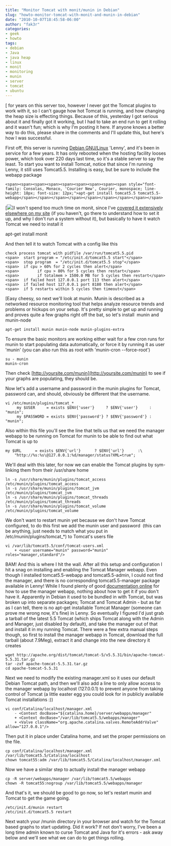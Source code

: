 ```yaml
---
title: "Monitor Tomcat with monit/munin in Debian"
slug: "howto-monitor-tomcat-with-monit-and-munin-in-debian"
date: "2010-10-07T18:45:58-06:00"
author: "fak3r"
categories:
- geek
- howto
tags:
- debian
- Java
- java heap
- linux
- monit
- monitoring
- munin
- server
- tomcat
- ubuntu
---
```


[ for years on this server too, however I never got the Tomcat plugins to work with it, so I can't gauge how hot Tomcat is running, and how changing the heap size is effecting things. Because of this, yesterday I got serious about it and finally got it working, but I had to take an end run to get it rolling and it wasn't fun; which is why I'm posting it here. If anyone knows a better way to do this, please share in the comments and I'll update this, but here's how I was successful.

<!-- more -->

First off, this server is running [Debian GNU/Linux](http://www.debian.org/) 'Lenny', and it's been in service for a few years. It has only rebooted when the hosting facility looses power, which took over 220 days last time, so it's a stable server to say the least. To start you want to install Tomcat, notice that since I'm running Lenny, it still uses Tomcat5.5. Installing is easy, but be sure to include the webapp package

    
    <span><span><span><span><span><span><span><span><span style="font-family: Consolas, Monaco, 'Courier New', Courier, monospace; line-height: 18px; font-size: 12px;">apt-get install tomcat5.5 tomcat5.5-webapp</span></span></span></span></span></span></span></span></span>


[![](/static/2010/04/monit_banner.png)]I won't spend too much time on monit, since I've [covered it extensively elsewhere on my site](http://fak3r.com/2010/04/10/howto-use-monit-to-monitor-sites-and-alert-users/) (if you haven't, go there to understand how to set it up, and why I don't run a system without it), but basically to have it watch Tomcat we need to install it

apt-get install monit

And then tell it to watch Tomcat with a config like this

    
    check process tomcat with pidfile /var/run/tomcat5.5.pid
    <span>	start program = "/etc/init.d/tomcat5.5 start"</span>
    <span>	stop program  = "/etc/init.d/tomcat5.5 stop"</span>
    <span>	if cpu > 60% for 2 cycles then alert</span>
    <span>        if cpu > 80% for 5 cycles then restart</span>
    <span>        if totalmem > 1500.0 MB for 5 cycles then restart</span>
    <span>	if failed host 127.0.0.1 port 113 then alert</span>
    <span>	if failed host 127.0.0.1 port 8180 then alert</span>
    <span>	if 5 restarts within 5 cycles then timeout</span>


[Easy cheesy, so next we'll look at munin. Munin is described as a networked resource monitoring tool that helps analyze resource trends and problems or hickups on your setup. It's pretty simple to get up and running and proves quite a few graphs right off the bat, so let's install  munin and munin-node

    
    apt-get install munin munin-node munin-plugins-extra


To ensure the basic monitors are working either wait for a few cron runs for munin to start populating data automatically, or force it by running it as user 'munin' (you can also run this as root with 'munin-cron --force-root')

    
    su - munin
    munin-cron


Then check [http://yoursite.com/munin](http://yoursite.com/munin) to see if your graphs are populating, they should be.

Now let's add a username and password in the munin plugins for Tomcat, password can, and should, obviously be different that the username.

    
    vi /etc/munin/plugins/tomcat_*
         my $USER     = exists $ENV{'user'}     ? $ENV{'user'}     : "munin";
         my $PASSWORD = exists $ENV{'password'} ? $ENV{'password'} : "munin";


Also within this file you'll see the line that tells us that we need the manager webapp to be running on Tomcat for munin to be able to find out what Tomcat is up to

    
    my $URL      = exists $ENV{'url'}      ? $ENV{'url'}      :\
        "http://%s:%s\@127.0.0.1:%d/manager/status?XML=true";


We'll deal with this later, for now we can enable the Tomcat plugins by sym-linking them from their /usr/share home

    
    ln -s /usr/share/munin/plugins/tomcat_access /etc/munin/plugins/tomcat_access
    ln -s /usr/share/munin/plugins/tomcat_jvm /etc/munin/plugins/tomcat_jvm
    ln -s /usr/share/munin/plugins/tomcat_threads /etc/munin/plugins/tomcat_threads
    ln -s /usr/share/munin/plugins/tomcat_volume /etc/munin/plugins/tomcat_volume


We don't want to restart munin yet because we don't have Tomcat configured, to do this first we add the munin user and password  (this can be anything, just needs to match what you put in /etc/munin/plugins/tomcat_*) to Tomcat's users file

    
    vi /var/lib/tomcat5.5/conf/tomcat-users.xml
        + <user username="munin" password="munin" roles="manager,standard"/>




BAM! And this is where I hit the wall. After all this setup and configuration I hit a snag on installing and enabling the Tomcat Manager webapp. Even though I installed tomcat5.5-webapp and tomcat5.5-admin, I could not find the manager, and there is no corresponding tomcat5.5-manager package available in Lenny! While I found plenty of good [documentation online](http://tomcat.apache.org/tomcat-5.5-doc/manager-howto.html) for how to use the manager webapp, nothing about how to get it if you don't have it. Apparently in Debian it used to be bundled in with Tomcat, but was broken up into separate packages; Tomcat and Tomcat Admin - but as far as I can tell, there is no apt-get installable Tomcat Manager (someone can prove me wrong now, it's fine) in Lenny. So eventually I figured I'd just grab a tarball of the latest 5.5 Tomcat (which ships Tomcat along with the Admin and Manager, just disabled by default), and take the manager out of that and install it in my running Tomcat. There were a few extra manual steps though, so first to install the manager webapp in Tomcat, download the full tarball (about 7.9Meg), extract it and change into the new directory it creates



    
    wget http://apache.org/dist/tomcat/tomcat-5/v5.5.31/bin/apache-tomcat-5.5.31.tar.gz
    tar -zxf apache-tomcat-5.5.31.tar.gz
    cd apache-tomcat-5.5.31


Next we need to modify the existing manager.xml so it uses our default Debian Tomcat path, and then we'll also add a line to only allow access to the manager webapp by localhost (127.0.0.1) to prevent anyone from taking control of Tomcat (a little easter egg you could look for in publicly available Tomcat installations :))

    
    vi conf/Catalina/localhost/manager.xml
        - <Context docBase="${catalina.home}/server/webapps/manager"
        + <Context docBase="/var/lib/tomcat5.5/webapps/manager"
        + <Valve className="org.apache.catalina.valves.RemoteAddrValve" allow="127.0.0.1"/>


Then put it in place under Catalina home, and set the proper permissions on the file.

    
    cp conf/Catalina/localhost/manager.xml /var/lib/tomcat5.5/Catalina/localhost
    chown tomcat55:adm /var/lib/tomcat5.5/Catalina/localhost/manager.xml


Now we have a similar step to actually install the manager webapp

    
    cp -R server/webapps/manager /var/lib/tomcat5.5/webapps
    chown -R tomcat55:nogroup /var/lib/tomcat5.5/webapps/manager


And that's it, we should be good to go now, so let's restart munin and Tomcat to get the game going.

    
    /etc/init.d/munin restart
    /etc/init.d/tomcat5.5 restart


Next watch your /munin directory in your browser and watch for the Tomcat based graphs to start updating. Did it work? If not don't worry, I've been a long time admin known to curse Tomcat and Java for it's errors - ask away below and we'll see what we can do to get things rolling.
